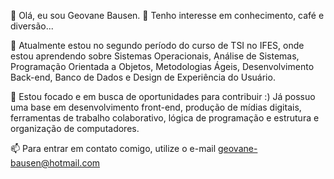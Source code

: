 👋 Olá, eu sou Geovane Bausen.
👀 Tenho interesse em conhecimento, café e diversão...

🌱 Atualmente estou no segundo período do curso de TSI no IFES, onde estou aprendendo sobre Sistemas Operacionais, Análise de Sistemas, Programação Orientada a Objetos, Metodologias Ágeis, Desenvolvimento Back-end, Banco de Dados e Design de Experiência do Usuário.

💞️ Estou focado e em busca de oportunidades para contribuir :)
Já possuo uma base em desenvolvimento front-end, produção de mídias digitais, ferramentas de trabalho colaborativo, lógica de programação e estrutura e organização de computadores.

📫 Para entrar em contato comigo, utilize o e-mail geovane-bausen@hotmail.com
